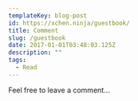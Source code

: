 ```yaml
---
templateKey: blog-post
id: https://xchen.ninja/guestbook/
title: Comment
slug: /guestbook
date: 2017-01-01T03:48:03.125Z
description: ""
tags:
  - Read
---
```


Feel free to leave a comment...
